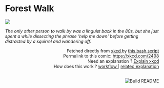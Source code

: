 # <b>Forest Walk</b>

[![](https://imgs.xkcd.com/comics/forest_walk.png)](https://xkcd.com/2498)

<i>The only other person to walk by was a linguist back in the 80s, but she just spent a while dissecting the phrase &#39;help me down&#39; before getting distracted by a squirrel and wandering off.</i>

<div align="right">
  Fetched directly from
  <a href="https://xkcd.com">
    xkcd
  </a>
  by
  <a href="https://github.com/Vanille-N/Vanille-N/blob/master/fetch">
    this bash script
  </a>
</div>
<div align="right">
  Permalink to this comic:
  <a href="https://xkcd.com/2498">
    https://xkcd.com/2498
  </a>
</div>
<div align="right">
  Need an explanation ?
  <a href="https://www.explainxkcd.com/wiki/index.php/2498">
    Explain xkcd
  </a>
</div>
<div align="right">
  How does this work ?
  <a href="https://github.com/Vanille-N/Vanille-N/blob/master/.github/workflows/build.yml">
    workflow
  </a>
  |
  <a href="https://simonwillison.net/2020/Jul/10/self-updating-profile-readme/">
    related explanation
  </a>
</div><br>

<a href="https://github.com/Vanille-N/Vanille-N/actions"><img src="https://github.com/Vanille-N/Vanille-N/workflows/Build%20README/badge.svg" align="right" alt="Build README"></a>
